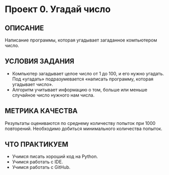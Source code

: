 # Проект 0. Угадай число

## ОПИСАНИЕ    
Написание программы, которая угадывает загаданное компьютером число.

## УСЛОВИЯ ЗАДАНИЯ

* Компьютер загадывает целое число от 1 до 100, и его нужно угадать. Под «угадать» подразумевается «написать программу, которая угадывает число».
* Алгоритм учитывает информацию о том, больше или меньше случайное число нужного нам числа.

## МЕТРИКА КАЧЕСТВА

Результаты оцениваются по среднему количеству попыток при 1000 повторений. Необходимо добиться минимального количества попыток.

## ЧТО ПРАКТИКУЕМ

* Учимся писать хороший код на Python.
* Учимся работать с IDE.
* Учимся работать с GitHub.
